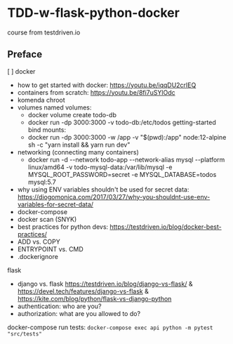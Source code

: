 # TDD-w-flask-python-docker
course from testdriven.io


## Preface

[ ] docker
- how to get started with docker: https://youtu.be/iqqDU2crIEQ
- containers from scratch: https://youtu.be/8fi7uSYlOdc
- komenda chroot
- volumes
	named volumes:
	- docker volume create todo-db
	- docker run -dp 3000:3000 -v todo-db:/etc/todos getting-started
	bind mounts:
	- docker run -dp 3000:3000 -w /app -v "$(pwd):/app" node:12-alpine sh -c "yarn install && yarn run dev"
- networking (connecting many containers)
	- docker run -d --network todo-app --network-alias mysql --platform linux/amd64 -v todo-mysql-data:/var/lib/mysql -e MYSQL_ROOT_PASSWORD=secret -e MYSQL_DATABASE=todos mysql:5.7
- why using ENV variables shouldn't be used for secret data: https://diogomonica.com/2017/03/27/why-you-shouldnt-use-env-variables-for-secret-data/
- docker-compose
- docker scan (SNYK)
- best practices for python devs: https://testdriven.io/blog/docker-best-practices/
- ADD vs. COPY
- ENTRYPOINT vs. CMD
- .dockerignore


flask
- django vs. flask https://testdriven.io/blog/django-vs-flask/ & https://devel.tech/features/django-vs-flask & https://kite.com/blog/python/flask-vs-django-python
- authentication: who are you?
- authorization: what are you allowed to do?

docker-compose run tests:
`docker-compose exec api python -m pytest "src/tests"`
